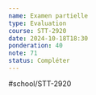 ```yaml
---
name: Examen partielle
type: Evaluation
course: STT-2920
date: 2024-10-18T18:30
ponderation: 40
note: 71
status: Compléter
---
```

#school/STT-2920 
